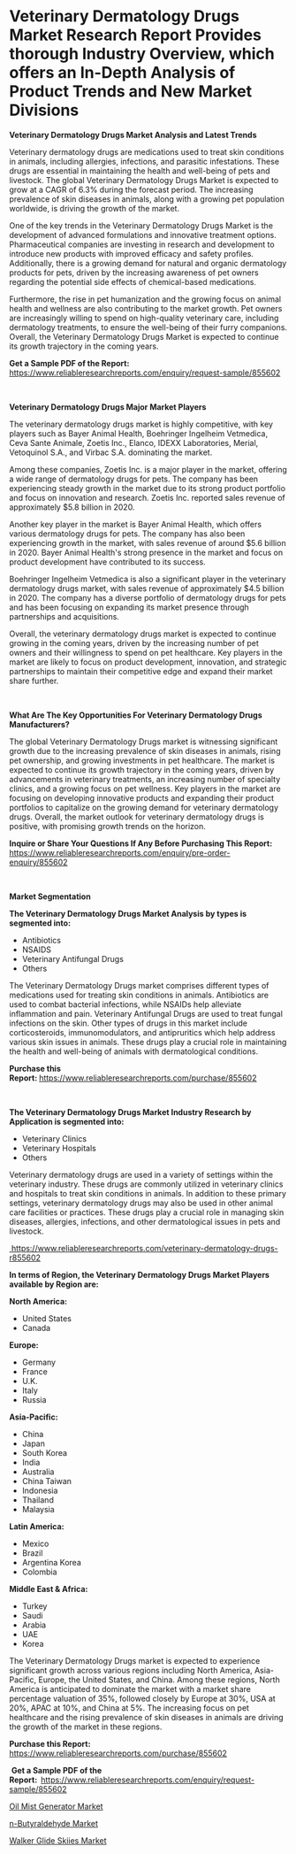 <p><h1>Veterinary Dermatology Drugs Market Research Report Provides thorough Industry Overview, which offers an In-Depth Analysis of Product Trends and New Market Divisions</h1></p><p><strong>Veterinary Dermatology Drugs Market Analysis and Latest Trends</strong></p>
<p><p>Veterinary dermatology drugs are medications used to treat skin conditions in animals, including allergies, infections, and parasitic infestations. These drugs are essential in maintaining the health and well-being of pets and livestock. The global Veterinary Dermatology Drugs Market is expected to grow at a CAGR of 6.3% during the forecast period. The increasing prevalence of skin diseases in animals, along with a growing pet population worldwide, is driving the growth of the market.</p><p>One of the key trends in the Veterinary Dermatology Drugs Market is the development of advanced formulations and innovative treatment options. Pharmaceutical companies are investing in research and development to introduce new products with improved efficacy and safety profiles. Additionally, there is a growing demand for natural and organic dermatology products for pets, driven by the increasing awareness of pet owners regarding the potential side effects of chemical-based medications.</p><p>Furthermore, the rise in pet humanization and the growing focus on animal health and wellness are also contributing to the market growth. Pet owners are increasingly willing to spend on high-quality veterinary care, including dermatology treatments, to ensure the well-being of their furry companions. Overall, the Veterinary Dermatology Drugs Market is expected to continue its growth trajectory in the coming years.</p></p>
<p><strong>Get a Sample PDF of the Report:&nbsp;</strong> <a href="https://www.reliableresearchreports.com/enquiry/request-sample/855602">https://www.reliableresearchreports.com/enquiry/request-sample/855602</a></p>
<p>&nbsp;</p>
<p><strong>Veterinary Dermatology Drugs Major Market Players</strong></p>
<p><p>The veterinary dermatology drugs market is highly competitive, with key players such as Bayer Animal Health, Boehringer Ingelheim Vetmedica, Ceva Sante Animale, Zoetis Inc., Elanco, IDEXX Laboratories, Merial, Vetoquinol S.A., and Virbac S.A. dominating the market.</p><p>Among these companies, Zoetis Inc. is a major player in the market, offering a wide range of dermatology drugs for pets. The company has been experiencing steady growth in the market due to its strong product portfolio and focus on innovation and research. Zoetis Inc. reported sales revenue of approximately $5.8 billion in 2020.</p><p>Another key player in the market is Bayer Animal Health, which offers various dermatology drugs for pets. The company has also been experiencing growth in the market, with sales revenue of around $5.6 billion in 2020. Bayer Animal Health's strong presence in the market and focus on product development have contributed to its success.</p><p>Boehringer Ingelheim Vetmedica is also a significant player in the veterinary dermatology drugs market, with sales revenue of approximately $4.5 billion in 2020. The company has a diverse portfolio of dermatology drugs for pets and has been focusing on expanding its market presence through partnerships and acquisitions.</p><p>Overall, the veterinary dermatology drugs market is expected to continue growing in the coming years, driven by the increasing number of pet owners and their willingness to spend on pet healthcare. Key players in the market are likely to focus on product development, innovation, and strategic partnerships to maintain their competitive edge and expand their market share further.</p></p>
<p>&nbsp;</p>
<p><strong>What Are The Key Opportunities For Veterinary Dermatology Drugs Manufacturers?</strong></p>
<p><p>The global Veterinary Dermatology Drugs market is witnessing significant growth due to the increasing prevalence of skin diseases in animals, rising pet ownership, and growing investments in pet healthcare. The market is expected to continue its growth trajectory in the coming years, driven by advancements in veterinary treatments, an increasing number of specialty clinics, and a growing focus on pet wellness. Key players in the market are focusing on developing innovative products and expanding their product portfolios to capitalize on the growing demand for veterinary dermatology drugs. Overall, the market outlook for veterinary dermatology drugs is positive, with promising growth trends on the horizon.</p></p>
<p><strong>Inquire or Share Your Questions If Any Before Purchasing This Report:</strong> <a href="https://www.reliableresearchreports.com/enquiry/pre-order-enquiry/855602">https://www.reliableresearchreports.com/enquiry/pre-order-enquiry/855602</a></p>
<p>&nbsp;</p>
<p><strong>Market Segmentation</strong></p>
<p><strong>The Veterinary Dermatology Drugs Market Analysis by types is segmented into:</strong></p>
<p><ul><li>Antibiotics</li><li>NSAIDS</li><li>Veterinary Antifungal Drugs</li><li>Others</li></ul></p>
<p><p>The Veterinary Dermatology Drugs market comprises different types of medications used for treating skin conditions in animals. Antibiotics are used to combat bacterial infections, while NSAIDs help alleviate inflammation and pain. Veterinary Antifungal Drugs are used to treat fungal infections on the skin. Other types of drugs in this market include corticosteroids, immunomodulators, and antipruritics which help address various skin issues in animals. These drugs play a crucial role in maintaining the health and well-being of animals with dermatological conditions.</p></p>
<p><strong>Purchase this Report:&nbsp;</strong><a href="https://www.reliableresearchreports.com/purchase/855602">https://www.reliableresearchreports.com/purchase/855602</a></p>
<p>&nbsp;</p>
<p><strong>The Veterinary Dermatology Drugs Market Industry Research by Application is segmented into:</strong></p>
<p><ul><li>Veterinary Clinics</li><li>Veterinary Hospitals</li><li>Others</li></ul></p>
<p><p>Veterinary dermatology drugs are used in a variety of settings within the veterinary industry. These drugs are commonly utilized in veterinary clinics and hospitals to treat skin conditions in animals. In addition to these primary settings, veterinary dermatology drugs may also be used in other animal care facilities or practices. These drugs play a crucial role in managing skin diseases, allergies, infections, and other dermatological issues in pets and livestock.</p></p>
<p><a href="https://www.reliableresearchreports.com/veterinary-dermatology-drugs-r855602">&nbsp;https://www.reliableresearchreports.com/veterinary-dermatology-drugs-r855602</a></p>
<p><strong>In terms of Region, the Veterinary Dermatology Drugs Market Players available by Region are:</strong></p>
<p>
    <p> <strong> North America: </strong>
        <ul>
            <li>United States</li>
            <li>Canada</li>
        </ul>
        </p> 
    <p> <strong> Europe: </strong>
        <ul>
            <li>Germany</li>
            <li>France</li>
            <li>U.K.</li>
            <li>Italy</li>
            <li>Russia</li>
        </ul>
        </p> 
    <p> <strong> Asia-Pacific: </strong>
        <ul>
            <li>China</li>
            <li>Japan</li>
            <li>South Korea</li>
            <li>India</li>
            <li>Australia</li>
            <li>China Taiwan</li>
            <li>Indonesia</li>
            <li>Thailand</li>
            <li>Malaysia</li>
        </ul>
        </p> 
    <p> <strong> Latin America: </strong>
        <ul>
            <li>Mexico</li>
            <li>Brazil</li>
            <li>Argentina Korea</li>
            <li>Colombia</li>
        </ul>
        </p> 
    <p> <strong> Middle East & Africa: </strong>
        <ul>
            <li>Turkey</li>
            <li>Saudi</li>
            <li>Arabia</li>
            <li>UAE</li>
            <li>Korea</li>
        </ul>
    </p>
    </p>
<p><p>The Veterinary Dermatology Drugs market is expected to experience significant growth across various regions including North America, Asia-Pacific, Europe, the United States, and China. Among these regions, North America is anticipated to dominate the market with a market share percentage valuation of 35%, followed closely by Europe at 30%, USA at 20%, APAC at 10%, and China at 5%. The increasing focus on pet healthcare and the rising prevalence of skin diseases in animals are driving the growth of the market in these regions.</p></p>
<p><strong>Purchase this Report: </strong><a href="https://www.reliableresearchreports.com/purchase/855602">https://www.reliableresearchreports.com/purchase/855602</a></p>
<p>&nbsp;<strong>Get a Sample PDF of the Report:&nbsp;&nbsp;</strong><a href="https://www.reliableresearchreports.com/enquiry/request-sample/855602">https://www.reliableresearchreports.com/enquiry/request-sample/855602</a></p>
<p><strong></strong></p>
<p><p><a href="https://www.linkedin.com/pulse/oil-mist-generator-market-analysis-sze-forecasted-period-flqic">Oil Mist Generator Market</a></p><p><a href="https://issuu.com/reportprime-2/docs/n-butyraldehyde-market-size-2030.pptx">n-Butyraldehyde Market</a></p><p><a href="https://view.publitas.com/reportprime-1/walker-glide-skiies-market-share-evolution-and-market-growth-trends-2024-2031/">Walker Glide Skiies Market</a></p></p>